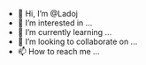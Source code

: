 - 👋 Hi, I’m @Ladoj
- 👀 I’m interested in ...
- 🌱 I’m currently learning ...
- 💞️ I’m looking to collaborate on ...
- 📫 How to reach me ...

<!---
Ladoj/Ladoj is a ✨ special ✨ repository because its `README.md` (this file) appears on your GitHub profile.
You can click the Preview link to take a look at your changes.
--->
